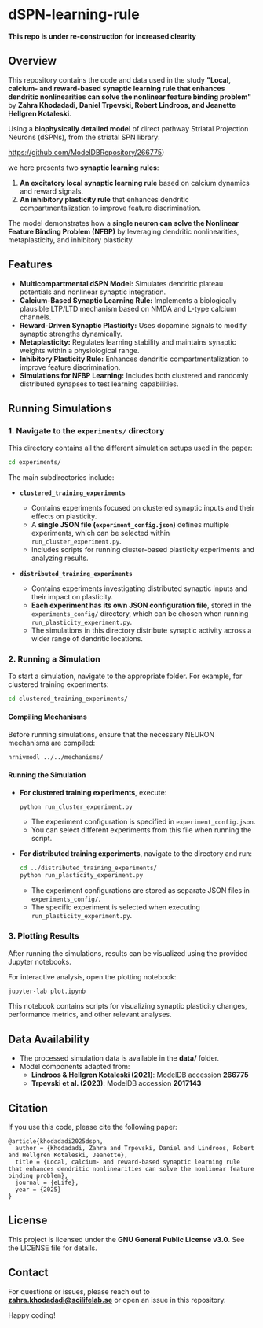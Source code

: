 # dSPN-learning-rule

**This repo is under re-construction for increased clearity**

## Overview

This repository contains the code and data used in the study **"Local, calcium- and reward-based synaptic learning rule that enhances dendritic nonlinearities can solve the nonlinear feature binding problem"** by **Zahra Khodadadi, Daniel Trpevski, Robert Lindroos, and Jeanette Hellgren Kotaleski**.

Using a **biophysically detailed model** of direct pathway Striatal Projection Neurons (dSPNs), from the striatal SPN library:

https://github.com/ModelDBRepository/266775)

we here presents two **synaptic learning rules**:

1. **An excitatory local synaptic learning rule** based on calcium dynamics and reward signals.
2. **An inhibitory plasticity rule** that enhances dendritic compartmentalization to improve feature discrimination.

The model demonstrates how a **single neuron can solve the Nonlinear Feature Binding Problem (NFBP)** by leveraging dendritic nonlinearities, metaplasticity, and inhibitory plasticity.

## Features

- **Multicompartmental dSPN Model:** Simulates dendritic plateau potentials and nonlinear synaptic integration.
- **Calcium-Based Synaptic Learning Rule:** Implements a biologically plausible LTP/LTD mechanism based on NMDA and L-type calcium channels.
- **Reward-Driven Synaptic Plasticity:** Uses dopamine signals to modify synaptic strengths dynamically.
- **Metaplasticity:** Regulates learning stability and maintains synaptic weights within a physiological range.
- **Inhibitory Plasticity Rule:** Enhances dendritic compartmentalization to improve feature discrimination.
- **Simulations for NFBP Learning:** Includes both clustered and randomly distributed synapses to test learning capabilities.

## Running Simulations

### 1. Navigate to the `experiments/` directory

This directory contains all the different simulation setups used in the paper:

```bash
cd experiments/
```

The main subdirectories include:

- **`clustered_training_experiments`**  
  - Contains experiments focused on clustered synaptic inputs and their effects on plasticity.  
  - A **single JSON file (`experiment_config.json`)** defines multiple experiments, which can be selected within `run_cluster_experiment.py`.  
  - Includes scripts for running cluster-based plasticity experiments and analyzing results.  

- **`distributed_training_experiments`**  
  - Contains experiments investigating distributed synaptic inputs and their impact on plasticity.  
  - **Each experiment has its own JSON configuration file**, stored in the `experiments_config/` directory, which can be chosen when running `run_plasticity_experiment.py`.  
  - The simulations in this directory distribute synaptic activity across a wider range of dendritic locations.  

### 2. Running a Simulation

To start a simulation, navigate to the appropriate folder. For example, for clustered training experiments:

```bash
cd clustered_training_experiments/
```

#### **Compiling Mechanisms**

Before running simulations, ensure that the necessary NEURON mechanisms are compiled:

```bash
nrnivmodl ../../mechanisms/
```

#### **Running the Simulation**

- **For clustered training experiments**, execute:

  ```bash
  python run_cluster_experiment.py
  ```

  - The experiment configuration is specified in `experiment_config.json`.
  - You can select different experiments from this file when running the script.

- **For distributed training experiments**, navigate to the directory and run:

  ```bash
  cd ../distributed_training_experiments/
  python run_plasticity_experiment.py
  ```

  - The experiment configurations are stored as separate JSON files in `experiments_config/`.
  - The specific experiment is selected when executing `run_plasticity_experiment.py`.

### 3. Plotting Results

After running the simulations, results can be visualized using the provided Jupyter notebooks.

For interactive analysis, open the plotting notebook:

```bash
jupyter-lab plot.ipynb
```

This notebook contains scripts for visualizing synaptic plasticity changes, performance metrics, and other relevant analyses.



## Data Availability

- The processed simulation data is available in the **data/** folder.
- Model components adapted from:
  - **Lindroos & Hellgren Kotaleski (2021)**: ModelDB accession **266775**
  - **Trpevski et al. (2023)**: ModelDB accession **2017143**

## Citation

If you use this code, please cite the following paper:

```
@article{khodadadi2025dspn,
  author = {Khodadadi, Zahra and Trpevski, Daniel and Lindroos, Robert and Hellgren Kotaleski, Jeanette},
  title = {Local, calcium- and reward-based synaptic learning rule that enhances dendritic nonlinearities can solve the nonlinear feature binding problem},
  journal = {eLife},
  year = {2025}
}
```

## License

This project is licensed under the **GNU General Public License v3.0**. See the LICENSE file for details.

## Contact

For questions or issues, please reach out to **[zahra.khodadadi@scilifelab.se](mailto\:zahra.khodadadi@scilifelab.se)** or open an issue in this repository.

Happy coding!

